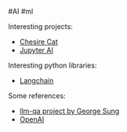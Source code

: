 #AI #ml 

Interesting projects:
* [Chesire Cat](https://github.com/pieroit/cheshire-cat)
* [Jupyter AI](https://jupyter-ai.readthedocs.io/en/latest/users/index.html?utm_source=pocket_saves)


Interesting python libraries:
* [Langchain](https://python.langchain.com/en/latest/index.html?utm_source=pocket_saves)

Some references:
* [llm-qa project by George Sung](https://georgesung.github.io/ai/llm-qa-eval-wikipedia/?utm_source=pocket_saves)
* [OpenAI](https://platform.openai.com/overview)

